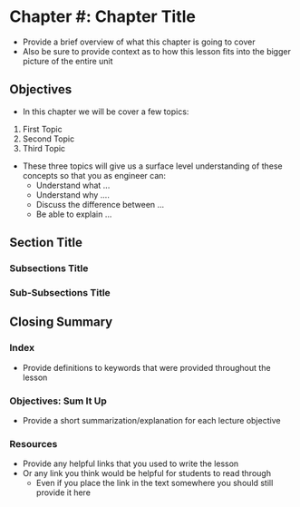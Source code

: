 # Chapter #: Chapter Title
* Provide a brief overview of what this chapter is going to cover
* Also be sure to provide context as to how this lesson fits into the bigger picture of the entire unit

## Objectives
* In this chapter we will be cover a few topics:
1. First Topic
2. Second Topic
3. Third Topic

* These three topics will give us a surface level understanding of these concepts so that you as engineer can:
  * Understand what ...
  * Understand why ....
  * Discuss the difference between ...
  * Be able to explain ...


## Section Title
### Subsections Title
### Sub-Subsections Title

## Closing Summary
### Index
* Provide definitions to keywords that were provided throughout the lesson

### Objectives: Sum It Up
* Provide a short summarization/explanation for each lecture objective

### Resources
* Provide any helpful links that you used to write the lesson
* Or any link you think would be helpful for students to read through
  * Even if you place the link in the text somewhere you should still provide it here
